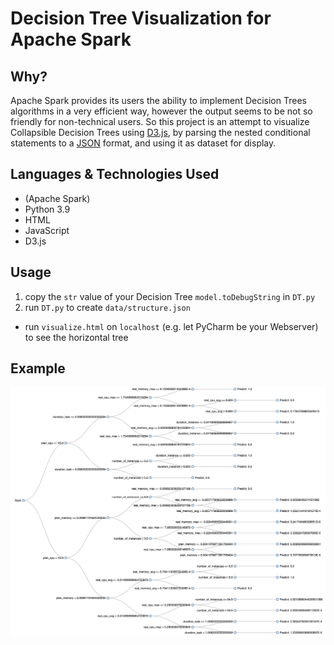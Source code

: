 # Decision Tree Visualization for Apache Spark
## Why?
Apache Spark provides its users the ability to implement Decision Trees algorithms in a very efficient way, however the output seems to be not so friendly for non-technical users. So this project is an attempt to visualize Collapsible Decision Trees using [D3.js](https://d3js.org/), by parsing the nested conditional statements to a [JSON](http://www.json.org/) format, and using it as dataset for display.

## Languages & Technologies Used
- (Apache Spark)
- Python 3.9
- HTML
- JavaScript
- D3.js

## Usage
1. copy the `str` value of your Decision Tree `model.toDebugString` in `DT.py`
2. run `DT.py` to create `data/structure.json`
- run `visualize.html` on `localhost` (e.g. let PyCharm be your Webserver) to see the horizontal tree

## Example
![Decision tree example](https://github.com/felidsche/Decision-Tree-Visualization-Spark/blob/master/alibaba2017-task-prediction-decision-tree.png "Decision tree example")
